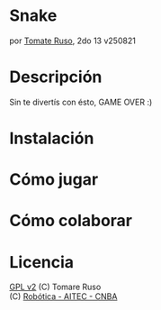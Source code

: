 # Snake

por [Tomate Ruso](xxx@gmail), 2do 13
v250821




# Descripción

Sin te divertís con ésto, GAME OVER :)




# Instalación

# Cómo jugar

# Cómo colaborar

# Licencia

[GPL v2](https://www.gnu.org/licenses/old-licenses/gpl-2.0.html)
(C) Tomare Ruso  
(C) [Robótica - AITEC - CNBA](https://www.cnba.uba.ar/novedades/inscripcion-al-curso-de-robotica)  


